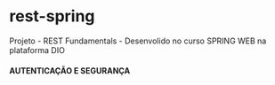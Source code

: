 # rest-spring
Projeto - REST Fundamentals - Desenvolido no curso SPRING WEB na plataforma DIO

#### AUTENTICAÇÃO E SEGURANÇA



